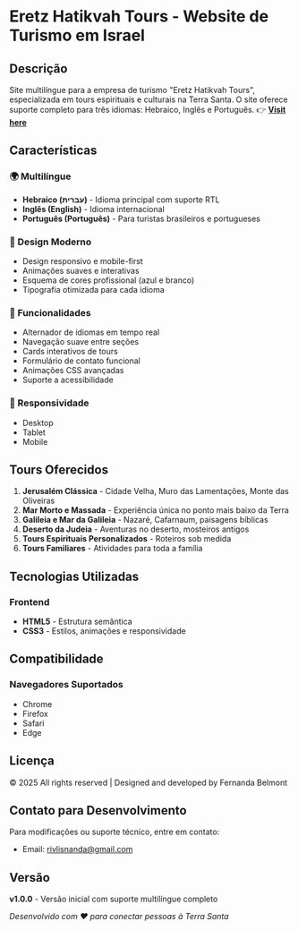 # Eretz Hatikvah Tours - Website de Turismo em Israel

## Descrição
Site multilíngue para a empresa de turismo "Eretz Hatikvah Tours", especializada em tours espirituais e culturais na Terra Santa. O site oferece suporte completo para três idiomas: Hebraico, Inglês e Português.
👉 [**Visit here**](https://nandabri.github.io/MindEasy/)


## Características

### 🌍 Multilíngue
- **Hebraico (עברית)** - Idioma principal com suporte RTL
- **Inglês (English)** - Idioma internacional
- **Português (Português)** - Para turistas brasileiros e portugueses

### 🎨 Design Moderno
- Design responsivo e mobile-first
- Animações suaves e interativas
- Esquema de cores profissional (azul e branco)
- Tipografia otimizada para cada idioma

### 🚀 Funcionalidades
- Alternador de idiomas em tempo real
- Navegação suave entre seções
- Cards interativos de tours
- Formulário de contato funcional
- Animações CSS avançadas
- Suporte a acessibilidade

### 📱 Responsividade
- Desktop 
- Tablet 
- Mobile 

## Tours Oferecidos

1. **Jerusalém Clássica** - Cidade Velha, Muro das Lamentações, Monte das Oliveiras
2. **Mar Morto e Massada** - Experiência única no ponto mais baixo da Terra
3. **Galileia e Mar da Galileia** - Nazaré, Cafarnaum, paisagens bíblicas
4. **Deserto da Judeia** - Aventuras no deserto, mosteiros antigos
5. **Tours Espirituais Personalizados** - Roteiros sob medida
6. **Tours Familiares** - Atividades para toda a família

## Tecnologias Utilizadas

### Frontend
- **HTML5** - Estrutura semântica
- **CSS3** - Estilos, animações e responsividade

## Compatibilidade

### Navegadores Suportados
- Chrome 
- Firefox 
- Safari 
- Edge 

## Licença

© 2025 All rights reserved | Designed and developed by Fernanda Belmont

## Contato para Desenvolvimento

Para modificações ou suporte técnico, entre em contato:
- Email: rivlisnanda@gmail.com

## Versão
**v1.0.0** - Versão inicial com suporte multilíngue completo

*Desenvolvido com ❤️ para conectar pessoas à Terra Santa*
